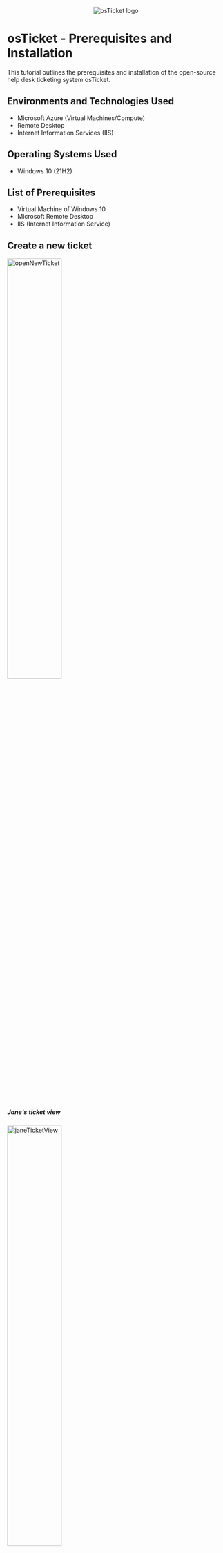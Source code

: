 <p align="center">
<img src="https://i.imgur.com/Clzj7Xs.png" alt="osTicket logo"/>
</p>

<h1>osTicket - Prerequisites and Installation</h1>
This tutorial outlines the prerequisites and installation of the open-source help desk ticketing system osTicket.<br />

<h2>Environments and Technologies Used</h2>

- Microsoft Azure (Virtual Machines/Compute)
- Remote Desktop
- Internet Information Services (IIS)

<h2>Operating Systems Used </h2>

- Windows 10</b> (21H2)

<h2>List of Prerequisites</h2>

- Virtual Machine of Windows 10
- Microsoft Remote Desktop
- IIS (Internet Information Service)


<h2>Create a new ticket</h2>
<img src="images/1 - openNewTicket.PNG" alt="openNewTicket" width="50%" height="50%">
<h5>Jane's ticket view</h5>
<img src="images/6 - janeTicketView.PNG" alt="janeTicketView" width="50%" height="50%">


<h2>SEV - A Example</h2>
<h4>Step 1 -  Download osTicket from the Installation Files Folder</h4>
<p>
  <h5>This is the original ticket created by th cutstomer. It needs some reworking.</h5>
<img src="images/7 - bizOutageView.PNG" alt="bizOutageView" width="50%" height="50%">
  <h5>Let's highten the Priority level</h5>
<img src="images/8 - updatePriority.PNG" alt="updatePriority" width="50%" height="50%">
  <h5>Let's highten the severity level to SEV-A. This is a high severity situation.</h5>
<img src="images/9 - updateSLA.PNG" alt="updateSLA" width="50%" height="50%">
  <h5>The system admins will need to handle this.</h5>
<img src="images/10 - updateDepartment.PNG" alt="updateDepartment" width="50%" height="50%">
  <h5>Let's add a comment for some detail</h5>
<img src="images/11 - postingComment.PNG" alt="postingComment" width="50%" height="50%">
  <h5>Here's the updated ticket</h5>
<img src="images/12 - updatedTicket.PNG" alt="updatedTicket" width="50%" height="50%">
  <h5>Now that the problem is solved, let's resolve the ticket and leave a comment to provide additional info.</h5>
<img src="images/13 - postResponseResolve.PNG" alt="postResponseResolve" width="50%" height="50%">
</p>
<br />
<p>


<h2>SEV-B Example</h2>

<p>
  <h5>Here's another example of a reworketed ticked. SEV-B this time.</h5>
<img src="images/14 - adobeDownTicketRework.PNG" alt="adobeDownTicketRework" width="50%" height="50%">
  <h5>Here's a comment that says the Admin has reassigned a task to a worker named John. John has been notified by the Admin.</h5>
<img src="images/15 - postAboutReassign.PNG" alt="postAboutReassign" width="50%" height="50%">
</p>
<br />


<h2>SEV-C Example</h2>
<h4>Go back to IIS, sites -> Default -> osTicket</h4>
<p>
  <h5>Here's another example of a reworketed ticked. SEV-C this time.</h5>
<img src="images/16 - hardwareTicket.PNG" alt="hardwareTicket" width="50%" height="50%">
  <h5></h5>
<img src="images/17 - hardwareResponse.PNG" alt="hardwareResponse" width="50%" height="50%">
  <h5></h5>
<img src="images/18 - JohnResponse.PNG" alt="JohnResponse" width="50%" height="50%">
</p>

<br />




